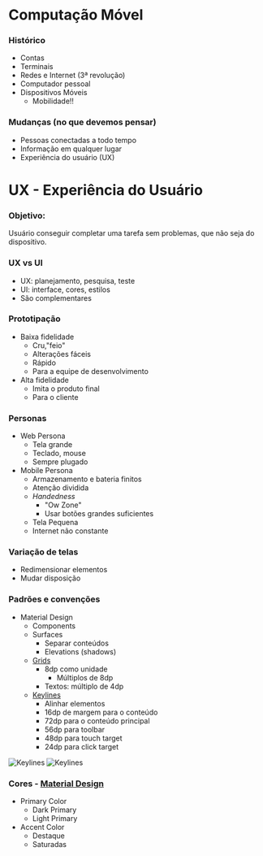 # Computação Móvel

### Histórico	
- Contas
- Terminais
- Redes e Internet (3ª revolução)
- Computador pessoal
- Dispositivos Móveis
	- Mobilidade!!

###  Mudanças (no que devemos pensar)
- Pessoas conectadas a todo tempo
- Informação em qualquer lugar
- Experiência do usuário (UX)

# UX - Experiência do Usuário

### **Objetivo:** 
Usuário conseguir completar uma tarefa sem problemas, que não seja do
dispositivo.

### UX vs UI
- UX: planejamento, pesquisa, teste
- UI: interface, cores, estilos
- São complementares

###  Prototipação
- Baixa fidelidade
	- Cru,"feio"
	- Alterações fáceis
	- Rápido
	- Para a equipe de desenvolvimento
- Alta fidelidade
	- Imita o produto final
	- Para o cliente
		
### Personas
- Web Persona
	- Tela grande
	- Teclado, mouse
	- Sempre plugado
- Mobile Persona
	- Armazenamento e bateria finitos
	- Atenção dividida
	- *Handedness*
		- "Ow Zone"
		- Usar botões grandes suficientes
	- Tela Pequena
	- Internet não constante

### Variação de telas
- Redimensionar elementos
- Mudar disposição

### Padrões e convenções
- Material Design
	- Components
	- Surfaces
		- Separar conteúdos
		- Elevations (shadows)
	- [Grids](https://material.io/design/layout/responsive-layout-grid.html)
		- 8dp como unidade
			- Múltiplos de 8dp
		- Textos: múltiplo de 4dp
	- [Keylines](https://material.io/design/layout/spacing-methods.html)
		- Alinhar elementos
		- 16dp de margem para o conteúdo
		- 72dp para o conteúdo principal
		- 56dp para toolbar
		- 48dp para touch target
		- 24dp para click target

![Keylines](../Estudos/keylines1.png)
![Keylines](../Estudos/keylines2.png)

### Cores - [Material Design](https://material.io/design/color/the-color-system.html)
- Primary Color
	- Dark Primary
	- Light Primary
- Accent Color
	- Destaque
	- Saturadas
